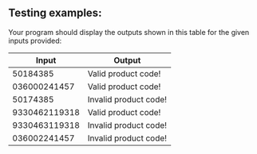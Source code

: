 ## Testing examples:

Your program should display the outputs shown in this table for the given
inputs provided:

| Input         | Output                |
| ------------- | --------------------- |
| 50184385      | Valid product code!   |
| 036000241457  | Valid product code!   |
| 50174385      | Invalid product code! |
| 9330462119318 | Valid product code!   |
| 9330463119318 | Invalid product code! |
| 036002241457  | Invalid product code! |
